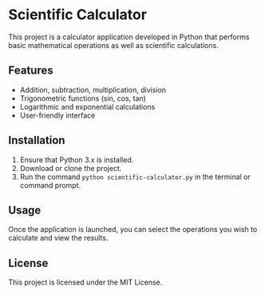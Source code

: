 # Scientific Calculator
This project is a calculator application developed in Python that performs basic mathematical operations as well as scientific calculations.

## Features
- Addition, subtraction, multiplication, division
- Trigonometric functions (sin, cos, tan)
- Logarithmic and exponential calculations
- User-friendly interface

## Installation
1. Ensure that Python 3.x is installed.
2. Download or clone the project.
3. Run the command `python scientific-calculator.py` in the terminal or command prompt.

## Usage
Once the application is launched, you can select the operations you wish to calculate and view the results.

## License
This project is licensed under the MIT License.
